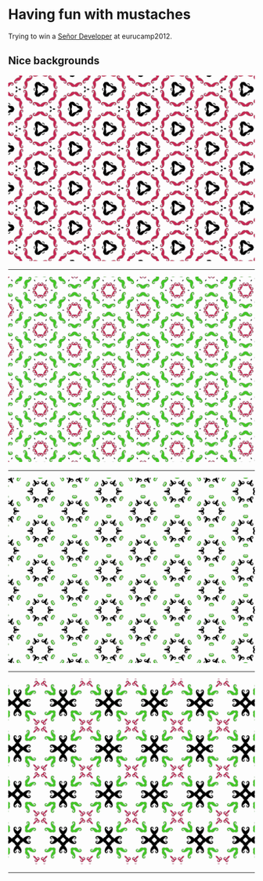 # Having fun with mustaches

Trying to win a [Señor Developer](http://www.xn--seordeveloper-jkb.com/) at eurucamp2012.

## Nice backgrounds

![](/images/screen1.jpg)

---

![](/images/screen2.jpg)

---

![](/images/screen3.jpg)

---

![](/images/screen4.jpg)

---